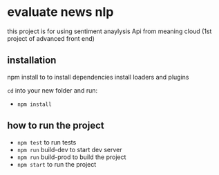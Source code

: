 # evaluate news nlp

this project is for using sentiment anaylysis Api from meaning cloud (1st project of advanced front end)

## installation

npm install to to install dependencies
install loaders and plugins

`cd` into your new folder and run:

- `npm install`

## how to run the project

- `npm test` to run tests
- `npm run` build-dev to start dev server
- `npm run` build-prod to build the project
- `npm start` to run the project
